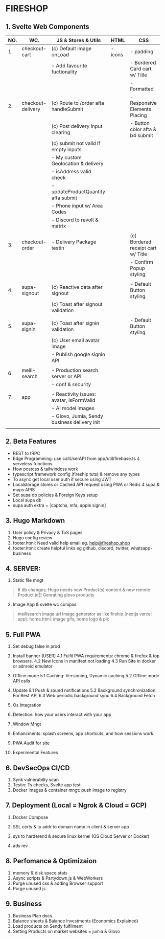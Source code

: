 # FIRESHOP

## 1. Svelte Web Components

| NO. | WC.               | JS & Stores & Utils                          | HTML    | CSS                                |
| --- | ----------------- | -------------------------------------------- | ------- | ---------------------------------- |
| 1.  | checkout-cart     | (c) Default image onLoad                     | - icons | - padding                          |
|     |                   | - Add favourite fuctionality                 |         | - Bordered Card cart w/ Title      |
|     |                   |                                              |         | - Formatted                        |
| 2.  | checkout-delivery | (c) Route to /order afta handleSubmit        |         | - Responsive Elements Placing      |
|     |                   | (c) Post delivery Input clearing             |         | - Button color afta & b4 submit    |
|     |                   | (c) submit not valid if empty inputs         |         |                                    |
|     |                   | - My custom Geolocation & delivery           |         |                                    |
|     |                   | - isAddress valid check                      |         |                                    |
|     |                   | - updateProductQuantity afta submit          |         |                                    |
|     |                   | - Phone input w/ Area Codes                  |         |                                    |
|     |                   | - Discord to revolt & matrix                 |         |                                    |
|     |                   |                                              |         |                                    |
| 3.  | checkout-order    | - Delivery Package testin                    |         | (c) Bordered receipt cart w/ Title |
|     |                   |                                              |         | - Confirm Popup styling            |
|     |                   |                                              |         |                                    |
| 4.  | supa-signout      | (c) Reactive data after signout              |         | - Default Button styling           |
|     |                   | (c) Toast after signout validation           |         |                                    |
|     |                   |                                              |         |                                    |
| 5.  | supa-signin       | (c) Toast after signin validation            |         | - Default Button styling           |
|     |                   | (c) User email avatar image                  |         |                                    |
|     |                   | - Publish google signin API                  |         |                                    |
|     |                   |                                              |         |                                    |
| 6.  | meili-search      | - Production search server or API            |         |                                    |
|     |                   | - conf & security                            |         |                                    |
|     |                   |                                              |         |                                    |
| 7.  | app               | - Reactivity issues: avatar, isFormValid     |         |                                    |
|     |                   | - AI model images                            |         |                                    |
|     |                   | - Glovo, Jumia, Sendy business delivery init |         |                                    |
|     |                   |                                              |         |                                    |

## 2. Beta Features

- REST to tRPC
- Edge Programming: use callUserAPI from app/util/firebase.ts 4 serveless functions
- How postcss & tailwindcss work
- typescript framework config (fireship tuts) & remove any types
- To async get local user auth if secure using JWT
- Localstorage stores or Cached API request using PWA or Redis 4 supa & maps APIS
- Set supa db policies & Foreign Keys setup
- Local supa db
- supa auth extra = [captcha, mfa, apple signin]

## 3. Hugo Markdown

1. User policy & Privacy & ToS pages
1. Hugo config review
1. footer.html: Need valid help email eg. help@fireshop.shop
1. footer.html: create helpful links eg github, discord, twitter, whatsapp-business

## 4. SERVER:

1. Static file mngt

> If db changes; Hugo needs new Product(s) content & new remote Product.id[]
> Genrating glovo products

2. Image App & svelte wc compos

> meilisearch image url
> Image generator as like firship (nextjs vercel app): home.html: image gifs, home logo & pic

## 5. Full PWA

1.  Set debug false in prod

2.  Install banner (USER)
    4.1 Fulfil PWA requirements: chrome & firefox & top browsers.
    4.2 New Icons in manifest not loading
    4.3 Run Site in docker or adnroid emulator
3.  Offline mode
    5.1 Caching: Versioning, Dynamic caching
    5.2 Offline mode API calls

4.  Update
    6.1 Push & sound notifications
    5.2 Background synchronization: For Rest API
    6.3 Web periodic background sync
    6.4 Background Fetch
5.  Os Integration
6.  Detection: how your users interact with your app
7.  Window Mngt
8.  Enhancments: splash screens, app shortcuts, and how sessions work.
9.  PWA Audit for site
10. Experimental Features

## 6. DevSecOps CI/CD

1. Synk vulnerabilty scan
2. Testin: Ts checks, Svelte app test
3. Docker images & container mngt: push image to registry

## 7. Deployment (Local = Ngrok & Cloud = GCP)

1. Docker Compose
2. SSL certs & ip addr to domain name in client & server app

3. sys to harderend & secure linux kernel (OS Cloud Server or Docker)
4. ads rev

## 8. Perfomance & Optimizaion

1. memory & disk space stats
2. Async scripts & Partydown.js & WebWorkers
3. Purge unused css & adding Browser support
4. Purge unused js

## 9. Business

1. Business Plan docs
2. Balance sheets & Balance Investments (Economics Explained)
3. Load products on Sendy fulfilment
4. Setting Products on market websites = jumia & Glovo
